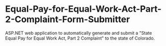 # Equal-Pay-for-Equal-Work-Act-Part-2-Complaint-Form-Submitter
ASP.NET web application to automatically generate and submit a "State Equal Pay for Equal Work Act, Part 2 Complaint" to the state of Colorado.

